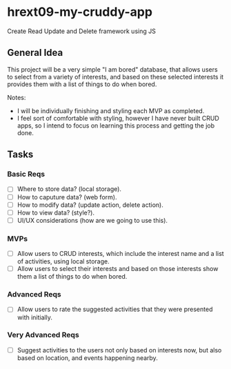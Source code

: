 # hrext09-my-cruddy-app
Create Read Update and Delete framework using JS

 ## General Idea
 This project will be a very simple "I am bored" database, that allows users to select from a variety of interests, and based on these selected interests it provides them with a list of things to do when bored. 
 
 Notes: 
 - I will be individually finishing and styling each MVP as completed. 
 - I feel sort of comfortable with styling, however I have never built CRUD apps, so I intend to focus on learning this process and getting the job done.

 ## Tasks

 ### Basic Reqs
- [ ] Where to store data? (local storage).
- [ ] How to caputure data? (web form).
- [ ] How to modify data? (update action, delete action).
- [ ] How to view data? (style?).
- [ ] UI/UX considerations (how are we going to use this).

### MVPs 
- [ ] Allow users to CRUD interests, which include the interest name and a list of activities, using local storage.  
- [ ] Allow users to select their interests and based on those interests show them a list of things to do when bored. 

### Advanced Reqs
- [ ] Allow users to rate the suggested activities that they were presented with initially.

### Very Advanced Reqs
- [ ] Suggest activities to the users not only based on interests now, but also based on location, and events happening nearby. 
